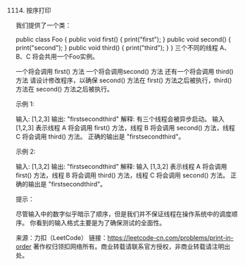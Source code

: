1114. 按序打印

我们提供了一个类：

public class Foo {
public void first() { print("first"); }
public void second() { print("second"); }
public void third() { print("third"); }
}
三个不同的线程 A、B、C 将会共用一个Foo实例。

一个将会调用 first() 方法
一个将会调用second() 方法
还有一个将会调用 third() 方法
请设计修改程序，以确保 second() 方法在 first() 方法之后被执行，third() 方法在 second() 方法之后被执行。


示例 1:

输入: [1,2,3]
输出: "firstsecondthird"
解释:
有三个线程会被异步启动。
输入 [1,2,3] 表示线程 A 将会调用 first() 方法，线程 B 将会调用 second() 方法，线程 C 将会调用 third() 方法。
正确的输出是 "firstsecondthird"。


示例 2:

输入: [1,3,2]
输出: "firstsecondthird"
解释:
输入 [1,3,2] 表示线程 A 将会调用 first() 方法，线程 B 将会调用 third() 方法，线程 C 将会调用 second() 方法。
正确的输出是 "firstsecondthird"。


提示：

尽管输入中的数字似乎暗示了顺序，但是我们并不保证线程在操作系统中的调度顺序。
你看到的输入格式主要是为了确保测试的全面性。

来源：力扣（LeetCode）
链接：https://leetcode-cn.com/problems/print-in-order
著作权归领扣网络所有。商业转载请联系官方授权，非商业转载请注明出处。